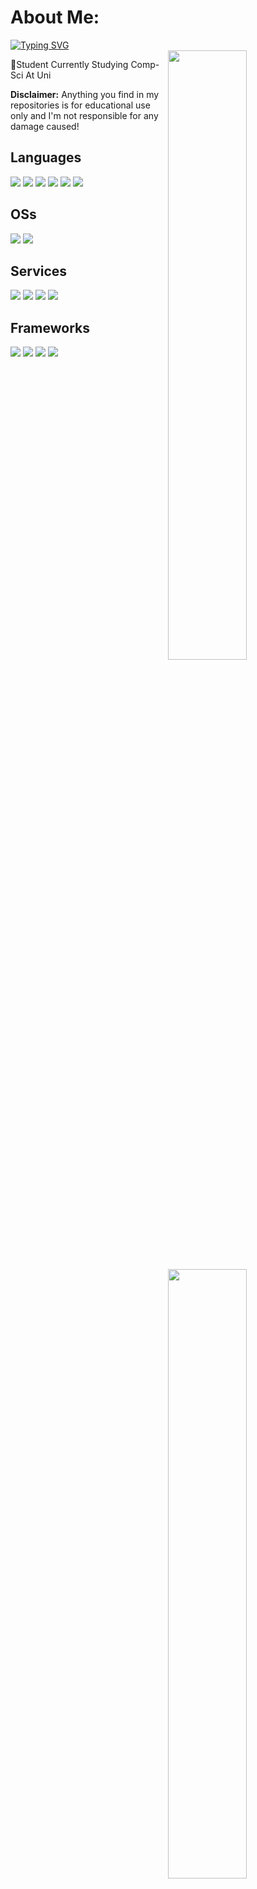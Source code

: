# About Me:
[![Typing SVG](https://readme-typing-svg.demolab.com/?lines=Beamed+By+Spin+🐀)](https://git.io/typing-svg)   
<img width="50%" align="right" src="https://github-readme-stats.vercel.app/api?username=SSIDSpin&theme=gotham&hide_border=false&include_all_commits=false&count_private=false">
<img width="50%" align="right" src="https://github-readme-streak-stats.herokuapp.com/?user=SSIDSpin&theme=gotham&hide_border=false">
<img width="50%" align="right" src="https://github-readme-stats.vercel.app/api/top-langs/?username=SSIDSpin&theme=gotham&hide_border=false&include_all_commits=false&count_private=false&layout=compact">

:speech_balloon:Student Currently Studying Comp-Sci At Uni

__Disclaimer:__ Anything you find in my repositories is for educational use only and I'm not responsible for any damage caused!


## Languages
![](https://img.shields.io/badge/c-%2300599C.svg?style=for-the-badge&logo=c&logoColor=white)
![](https://img.shields.io/badge/c%23-%23239120.svg?style=for-the-badge&logo=c-sharp&logoColor=white)
![](https://img.shields.io/badge/c++-%2300599C.svg?style=for-the-badge&logo=c%2B%2B&logoColor=white)
![](https://img.shields.io/badge/java-ED8B00?style=for-the-badge&logo=oracle&logoColor=black)
![](https://img.shields.io/badge/javascript-F7DF1E?style=for-the-badge&logo=javascript&logoColor=black)
![](https://img.shields.io/badge/python-0078D6?style=for-the-badge&logo=python&logoColor=white)
## OSs
![](https://img.shields.io/badge/windows-0078D6?style=for-the-badge&logo=windows&logoColor=white)
![](https://img.shields.io/badge/ios-000000?style=for-the-badge&logo=ios&logoColor=white)
## Services
![](https://img.shields.io/badge/heroku-5e1ab1?style=for-the-badge&logo=heroku&logoColor=white)
![](https://img.shields.io/badge/azure-32bbee?style=for-the-badge&logo=microsoft-azure&logoColor=white)
![](https://img.shields.io/badge/digitalocean-086cfc?style=for-the-badge&logo=digitalocean&logoColor=white)
![](https://img.shields.io/badge/aws-ED8B00?style=for-the-badge&logo=amazonaws&logoColor=white)
## Frameworks
![](https://img.shields.io/badge/gradle-02303A?style=for-the-badge&logo=gradle&logoColor=white)
![](https://img.shields.io/badge/npm-cc344c?style=for-the-badge&logo=npm&logoColor=white)
![](https://img.shields.io/badge/node.js-3d863d?style=for-the-badge&logo=nodedotjs&logoColor=white)
![](https://img.shields.io/badge/pycord-3778ad?style=for-the-badge&logo=discord&logoColor=white)
